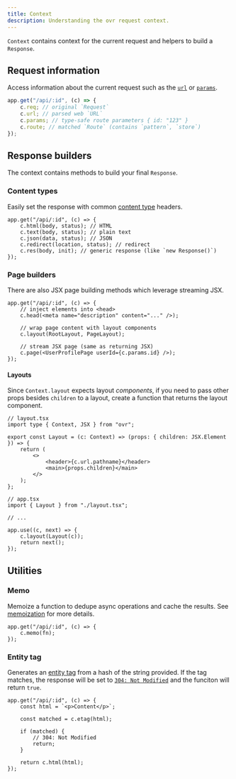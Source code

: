 ```yaml
---
title: Context
description: Understanding the ovr request context.
---
```


`Context` contains context for the current request and helpers to build a `Response`.

## Request information

Access information about the current request such as the [`url`](https://developer.mozilla.org/en-US/docs/Web/API/URL) or [`params`](/06-routing#parameters).

```ts
app.get("/api/:id", (c) => {
	c.req; // original `Request`
	c.url; // parsed web `URL`
	c.params; // type-safe route parameters { id: "123" }
	c.route; // matched `Route` (contains `pattern`, `store`)
});
```

## Response builders

The context contains methods to build your final `Response`.

### Content types

Easily set the response with common [content type](https://developer.mozilla.org/en-US/docs/Web/HTTP/Reference/Headers/Content-Type) headers.

```tsx
app.get("/api/:id", (c) => {
	c.html(body, status); // HTML
	c.text(body, status); // plain text
	c.json(data, status); // JSON
	c.redirect(location, status); // redirect
	c.res(body, init); // generic response (like `new Response()`)
});
```

### Page builders

There are also JSX page building methods which leverage streaming JSX.

```tsx
app.get("/api/:id", (c) => {
	// inject elements into <head>
	c.head(<meta name="description" content="..." />);

	// wrap page content with layout components
	c.layout(RootLayout, PageLayout);

	// stream JSX page (same as returning JSX)
	c.page(<UserProfilePage userId={c.params.id} />);
});
```

#### Layouts

Since `Context.layout` expects layout _components_, if you need to pass other props besides `children` to a layout, create a function that returns the layout component.

```tsx
// layout.tsx
import type { Context, JSX } from "ovr";

export const Layout = (c: Context) => (props: { children: JSX.Element }) => {
	return (
		<>
			<header>{c.url.pathname}</header>
			<main>{props.children}</main>
		</>
	);
};
```

```tsx
// app.tsx
import { Layout } from "./layout.tsx";

// ...

app.use((c, next) => {
	c.layout(Layout(c));
	return next();
});
```

## Utilities

### Memo

Memoize a function to dedupe async operations and cache the results. See [memoization](/07-memo) for more details.

```tsx
app.get("/api/:id", (c) => {
	c.memo(fn);
});
```

### Entity tag

Generates an [entity tag](https://developer.mozilla.org/en-US/docs/Web/HTTP/Reference/Headers/ETag) from a hash of the string provided. If the tag matches, the response will be set to [`304: Not Modified`](https://developer.mozilla.org/en-US/docs/Web/HTTP/Reference/Status/304) and the funciton will return `true`.

```tsx
app.get("/api/:id", (c) => {
	const html = `<p>Content</p>`;

	const matched = c.etag(html);

	if (matched) {
		// 304: Not Modified
		return;
	}

	return c.html(html);
});
```
